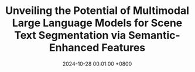 ---
title:          "Unveiling the Potential of Multimodal Large Language Models for Scene Text Segmentation via Semantic-Enhanced Features"
date:           2024-10-28 00:01:00 +0800
selected:       true
pub:            "IEEE International Conference on Image Processing Workshop (ICIPW)"
pub_last:       ' <span class="badge badge-pill badge-publication badge-success">Presentation</span>'
pub_date:       "2024"

# abstract: >-
#   This study explores the potential of multimodal large language models in scene text segmentation by leveraging semantic-enhanced features. It demonstrates the synergy between textual and visual modalities to improve segmentation tasks.
cover:          /assets/images/covers/icipw24.png
authors:
  - Ho Jun Kim*
  - <u>Hyung Kyu Kim</u>*
  - Sangmin Lee
  - Hak Gu Kim
links:
  Paper: "https://ieeexplore.ieee.org/abstract/document/10769199"
  # Code: ""
---